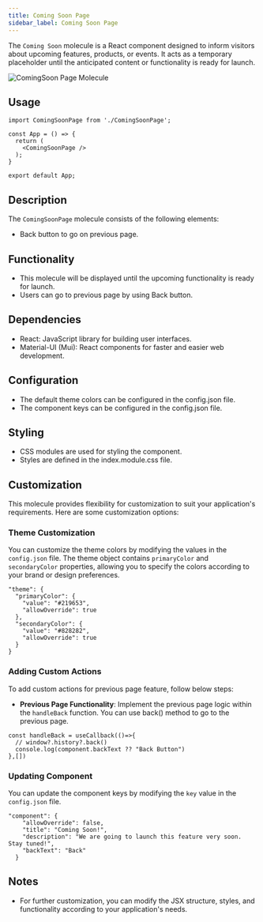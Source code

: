 ```yaml
---
title: Coming Soon Page
sidebar_label: Coming Soon Page
---
```


<head>
  <title> Coming Soon Page </title>
  <meta name="description" content="your meta content goes here" />
</head>

The `Coming Soon` molecule is a React component designed to inform visitors about upcoming features, products, or events. It acts as a temporary placeholder until the anticipated content or functionality is ready for launch. 

<img src="/img/molecules/comingSoonPage.png" alt="ComingSoon Page Molecule" />

## Usage

```
import ComingSoonPage from './ComingSoonPage';

const App = () => {
  return (
    <ComingSoonPage />
  );
}

export default App;
```

## Description

The `ComingSoonPage` molecule consists of the following elements:

- Back button to go on previous page.

## Functionality

- This molecule will be displayed until the upcoming functionality is ready for launch.
- Users can go to previous page by using Back button.

## Dependencies

- React: JavaScript library for building user interfaces.
- Material-UI (Mui): React components for faster and easier web development.

## Configuration

- The default theme colors can be configured in the config.json file.
- The component keys can be configured in the config.json file.

## Styling

- CSS modules are used for styling the component.
- Styles are defined in the index.module.css file.

## Customization

This molecule provides flexibility for customization to suit your application's requirements. Here are some customization options:

### Theme Customization

You can customize the theme colors by modifying the values in the `config.json` file. The theme object contains `primaryColor` and `secondaryColor` properties, allowing you to specify the colors according to your brand or design preferences.

```
"theme": {
  "primaryColor": {
    "value": "#219653",
    "allowOverride": true
  },
  "secondaryColor": {
    "value": "#828282",
    "allowOverride": true
  }
}
```

### Adding Custom Actions

To add custom actions for previous page feature, follow below steps:
  
  - **Previous Page Functionality**: Implement the previous page logic within the `handleBack` function. You can use back() method to go to the previous page.

  ```
  const handleBack = useCallback(()=>{
    // window?.history?.back()
    console.log(component.backText ?? "Back Button")
  },[])
  ```

### Updating Component
You can update the component keys by modifying the `key` value in the `config.json` file.

```
"component": {
    "allowOverride": false,
    "title": "Coming Soon!",
    "description": "We are going to launch this feature very soon. Stay tuned!",
    "backText": "Back"
  }
```

## Notes

- For further customization, you can modify the JSX structure, styles, and functionality according to your application's needs.
